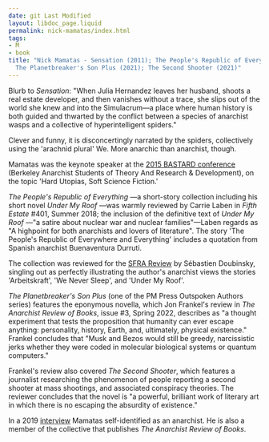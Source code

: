 ```yaml
---
date: git Last Modified
layout: libdoc_page.liquid
permalink: nick-mamatas/index.html
tags:
- M
- book
title: "Nick Mamatas - Sensation (2011); The People's Republic of Everything (2018);
  The Planetbreaker's Son Plus (2021); The Second Shooter (2021)"
---
```


Blurb to _Sensation_: "When Julia Hernandez leaves her husband, shoots a  real estate developer, and then vanishes without a trace, she slips out of the  world she knew and into the Simulacrum—a place where human history is both  guided and thwarted by the conflict between a species of anarchist wasps and a  collective of hyperintelligent spiders."  

Clever and funny, it is disconcertingly narrated by the spiders,  collectively using the 'arachnid plural' We. More anarchic than anarchist,  though.

Mamatas was the keynote speaker at the <a href="http://sfbay-anarchists.org/conference/bastard-2015/">2015 BASTARD  conference</a> (Berkeley Anarchist Students of Theory And Research &  Development), on the topic 'Hard Utopias, Soft Science Fiction.'

<em>The People's Republic of Everything</em> —a short-story collection including  his short novel <em>Under My Roof</em> —was warmly reviewed by Carrie Laben in _Fifth Estate_ #401, Summer 2018; the inclusion of the definitive text of <em>Under My Roof</em> —"a satire about nuclear war and nuclear families"—Laben  regards as "A highpoint for both anarchists and lovers of literature". The story  'The People's Republic of Everywhere and Everything' includes a quotation from  Spanish anarchist Buenaventura Durruti.

The collection was reviewed for the <a href="https://sfrareview.org/2022/10/22/review-of-the-peoples-republic-of-everything/">SFRA Review</a> by Sébastien Doubinsky, singling out as perfectly illustrating 
the author's anarchist views the stories 'Arbeitskraft', 'We Never Sleep', and 'Under My Roof'.

_The Planetbreaker's Son Plus_ (one of the PM Press Outspoken Authors series) features the eponymous novella, which Jon Frankel's review in _The Anarchist Review of Books_, issue #3, Spring 2022, describes as "a thought experiment that tests the proposition that humanity can ever escape anything: personality, history, Earth, and, ultimately, physical existence." Frankel concludes that "Musk and Bezos would still be greedy, narcissistic jerks whether they were coded in molecular biological systems or quantum computers."

Frankel's review also covered _The Second Shooter_, which features a journalist researching the phenomenon of people reporting a second shooter at mass shootings, and associated conspiracy theories. The reviewer concludes that the novel is "a powerful, brilliant work of literary art in which there is no escaping the absurdity of existence."

In a 2019 <a href="https://www.wewillrememberfreedom.com/podcast/the-great-armored-train-by-nick-mamatas/">interview</a> Mamatas self-identified as an anarchist. He is also a member of the collective that publishes _The Anarchist Review of Books_.